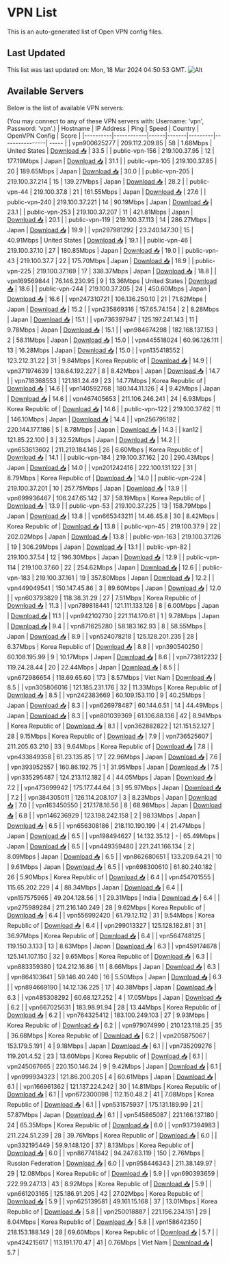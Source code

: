 # VPN List

This is an auto-generated list of Open VPN config files.

## Last Updated

This list was last updated on: Mon, 18 Mar 2024 04:50:53 GMT.
![Alt](https://repobeats.axiom.co/api/embed/186b98318ef1479477931607c1ad7d823f12451f.svg "Repobeats analytics image")

## Available Servers

Below is the list of available VPN servers:

(You may connect to any of these VPN servers with: Username: 'vpn', Password: 'vpn'.)
| Hostname | IP Address | Ping | Speed | Country | OpenVPN Config | Score |
|----------|------------|------|-------|---------|----------------| ----- |
| vpn900625277 | 209.112.209.85 | 58 | 1.68Mbps | United States | [Download 📥](./configs/server_0_US.ovpn) | 33.5 |
| public-vpn-156 | 219.100.37.95 | 12 | 177.19Mbps | Japan | [Download 📥](./configs/server_1_JP.ovpn) | 31.1 |
| public-vpn-105 | 219.100.37.85 | 20 | 189.65Mbps | Japan | [Download 📥](./configs/server_2_JP.ovpn) | 30.0 |
| public-vpn-205 | 219.100.37.214 | 15 | 139.27Mbps | Japan | [Download 📥](./configs/server_3_JP.ovpn) | 28.2 |
| public-vpn-44 | 219.100.37.8 | 21 | 161.55Mbps | Japan | [Download 📥](./configs/server_4_JP.ovpn) | 27.6 |
| public-vpn-240 | 219.100.37.221 | 14 | 90.19Mbps | Japan | [Download 📥](./configs/server_5_JP.ovpn) | 23.1 |
| public-vpn-253 | 219.100.37.207 | 11 | 421.81Mbps | Japan | [Download 📥](./configs/server_6_JP.ovpn) | 20.1 |
| public-vpn-119 | 219.100.37.113 | 14 | 286.27Mbps | Japan | [Download 📥](./configs/server_7_JP.ovpn) | 19.9 |
| vpn297981292 | 23.240.147.30 | 15 | 40.91Mbps | United States | [Download 📥](./configs/server_8_US.ovpn) | 19.1 |
| public-vpn-46 | 219.100.37.10 | 27 | 180.85Mbps | Japan | [Download 📥](./configs/server_9_JP.ovpn) | 19.0 |
| public-vpn-43 | 219.100.37.7 | 22 | 175.70Mbps | Japan | [Download 📥](./configs/server_10_JP.ovpn) | 18.9 |
| public-vpn-225 | 219.100.37.169 | 17 | 338.37Mbps | Japan | [Download 📥](./configs/server_11_JP.ovpn) | 18.8 |
| vpn169569844 | 76.146.230.95 | 9 | 13.36Mbps | United States | [Download 📥](./configs/server_12_US.ovpn) | 18.6 |
| public-vpn-244 | 219.100.37.205 | 24 | 450.60Mbps | Japan | [Download 📥](./configs/server_13_JP.ovpn) | 16.6 |
| vpn247310721 | 106.136.250.10 | 21 | 71.62Mbps | Japan | [Download 📥](./configs/server_14_JP.ovpn) | 15.2 |
| vpn235869316 | 157.65.74.154 | 2 | 8.28Mbps | Japan | [Download 📥](./configs/server_15_JP.ovpn) | 15.1 |
| vpn736397947 | 125.197.241.143 | 11 | 9.78Mbps | Japan | [Download 📥](./configs/server_16_JP.ovpn) | 15.1 |
| vpn984674298 | 182.168.137.153 | 2 | 58.11Mbps | Japan | [Download 📥](./configs/server_17_JP.ovpn) | 15.0 |
| vpn445518024 | 60.96.126.111 | 13 | 16.28Mbps | Japan | [Download 📥](./configs/server_18_JP.ovpn) | 15.0 |
| vpn135418552 | 123.212.31.22 | 31 | 9.84Mbps | Korea Republic of | [Download 📥](./configs/server_19_KR.ovpn) | 14.9 |
| vpn371974639 | 138.64.192.227 | 8 | 8.42Mbps | Japan | [Download 📥](./configs/server_20_JP.ovpn) | 14.7 |
| vpn718368553 | 121.181.24.49 | 23 | 14.77Mbps | Korea Republic of | [Download 📥](./configs/server_21_KR.ovpn) | 14.6 |
| vpn140592768 | 180.144.11.126 | 4 | 9.42Mbps | Japan | [Download 📥](./configs/server_22_JP.ovpn) | 14.6 |
| vpn467405653 | 211.106.246.241 | 24 | 6.93Mbps | Korea Republic of | [Download 📥](./configs/server_23_KR.ovpn) | 14.6 |
| public-vpn-122 | 219.100.37.62 | 11 | 146.10Mbps | Japan | [Download 📥](./configs/server_24_JP.ovpn) | 14.4 |
| vpn256795182 | 220.144.177.186 | 5 | 8.78Mbps | Japan | [Download 📥](./configs/server_25_JP.ovpn) | 14.3 |
| kan12 | 121.85.22.100 | 3 | 32.52Mbps | Japan | [Download 📥](./configs/server_26_JP.ovpn) | 14.2 |
| vpn653613602 | 211.219.184.146 | 26 | 6.60Mbps | Korea Republic of | [Download 📥](./configs/server_27_KR.ovpn) | 14.1 |
| public-vpn-184 | 219.100.37.162 | 20 | 290.43Mbps | Japan | [Download 📥](./configs/server_28_JP.ovpn) | 14.0 |
| vpn201242416 | 222.100.131.122 | 31 | 8.79Mbps | Korea Republic of | [Download 📥](./configs/server_29_KR.ovpn) | 14.0 |
| public-vpn-224 | 219.100.37.201 | 10 | 257.75Mbps | Japan | [Download 📥](./configs/server_30_JP.ovpn) | 13.9 |
| vpn699936467 | 106.247.65.142 | 37 | 58.19Mbps | Korea Republic of | [Download 📥](./configs/server_31_KR.ovpn) | 13.9 |
| public-vpn-53 | 219.100.37.225 | 13 | 158.79Mbps | Japan | [Download 📥](./configs/server_32_JP.ovpn) | 13.8 |
| vpn665343211 | 14.46.45.8 | 30 | 8.42Mbps | Korea Republic of | [Download 📥](./configs/server_33_KR.ovpn) | 13.8 |
| public-vpn-45 | 219.100.37.9 | 22 | 202.02Mbps | Japan | [Download 📥](./configs/server_34_JP.ovpn) | 13.8 |
| public-vpn-163 | 219.100.37.126 | 19 | 306.29Mbps | Japan | [Download 📥](./configs/server_35_JP.ovpn) | 13.1 |
| public-vpn-82 | 219.100.37.54 | 12 | 196.30Mbps | Japan | [Download 📥](./configs/server_36_JP.ovpn) | 12.9 |
| public-vpn-114 | 219.100.37.60 | 22 | 254.62Mbps | Japan | [Download 📥](./configs/server_37_JP.ovpn) | 12.6 |
| public-vpn-183 | 219.100.37.161 | 19 | 357.80Mbps | Japan | [Download 📥](./configs/server_38_JP.ovpn) | 12.2 |
| vpn449049541 | 150.147.45.86 | 3 | 89.60Mbps | Japan | [Download 📥](./configs/server_39_JP.ovpn) | 12.0 |
| vpn603793829 | 118.38.31.29 | 27 | 7.51Mbps | Korea Republic of | [Download 📥](./configs/server_40_KR.ovpn) | 11.3 |
| vpn789818441 | 121.111.133.126 | 8 | 6.00Mbps | Japan | [Download 📥](./configs/server_41_JP.ovpn) | 11.1 |
| vpn942102730 | 221.114.170.61 | 1 | 9.78Mbps | Japan | [Download 📥](./configs/server_42_JP.ovpn) | 9.4 |
| vpn871625280 | 58.183.162.93 | 8 | 58.55Mbps | Japan | [Download 📥](./configs/server_43_JP.ovpn) | 8.9 |
| vpn524078218 | 125.128.201.235 | 28 | 6.37Mbps | Korea Republic of | [Download 📥](./configs/server_44_KR.ovpn) | 8.8 |
| vpn390540250 | 60.108.195.99 | 9 | 10.17Mbps | Japan | [Download 📥](./configs/server_45_JP.ovpn) | 8.6 |
| vpn773812232 | 119.24.28.44 | 20 | 22.44Mbps | Japan | [Download 📥](./configs/server_46_JP.ovpn) | 8.5 |
| vpn672986654 | 118.69.65.60 | 173 | 8.57Mbps | Viet Nam | [Download 📥](./configs/server_47_VN.ovpn) | 8.5 |
| vpn305806016 | 121.185.231.176 | 32 | 11.33Mbps | Korea Republic of | [Download 📥](./configs/server_48_KR.ovpn) | 8.5 |
| vpn242383669 | 60.109.153.110 | 9 | 40.25Mbps | Japan | [Download 📥](./configs/server_49_JP.ovpn) | 8.3 |
| vpn626978487 | 60.144.6.51 | 14 | 44.49Mbps | Japan | [Download 📥](./configs/server_50_JP.ovpn) | 8.3 |
| vpn801039369 | 61.106.88.136 | 42 | 8.94Mbps | Korea Republic of | [Download 📥](./configs/server_51_KR.ovpn) | 8.1 |
| vpn362882822 | 121.151.52.127 | 28 | 9.15Mbps | Korea Republic of | [Download 📥](./configs/server_52_KR.ovpn) | 7.9 |
| vpn736525607 | 211.205.63.210 | 33 | 9.64Mbps | Korea Republic of | [Download 📥](./configs/server_53_KR.ovpn) | 7.8 |
| vpn433849358 | 61.23.135.85 | 17 | 22.96Mbps | Japan | [Download 📥](./configs/server_54_JP.ovpn) | 7.6 |
| vpn393952557 | 160.86.192.75 | 1 | 31.95Mbps | Japan | [Download 📥](./configs/server_55_JP.ovpn) | 7.5 |
| vpn335295487 | 124.213.112.182 | 4 | 44.05Mbps | Japan | [Download 📥](./configs/server_56_JP.ovpn) | 7.2 |
| vpn473699942 | 175.177.44.64 | 3 | 95.97Mbps | Japan | [Download 📥](./configs/server_57_JP.ovpn) | 7.2 |
| vpn384305011 | 126.114.208.107 | 3 | 8.23Mbps | Japan | [Download 📥](./configs/server_58_JP.ovpn) | 7.0 |
| vpn163450550 | 217.178.16.56 | 8 | 68.98Mbps | Japan | [Download 📥](./configs/server_59_JP.ovpn) | 6.8 |
| vpn146236929 | 123.198.242.158 | 2 | 98.13Mbps | Japan | [Download 📥](./configs/server_60_JP.ovpn) | 6.5 |
| vpn656308186 | 218.110.190.199 | 4 | 21.47Mbps | Japan | [Download 📥](./configs/server_61_JP.ovpn) | 6.5 |
| vpn198494627 | 14.132.35.12 | - | 65.49Mbps | Japan | [Download 📥](./configs/server_62_JP.ovpn) | 6.5 |
| vpn449359480 | 221.241.166.134 | 2 | 8.09Mbps | Japan | [Download 📥](./configs/server_63_JP.ovpn) | 6.5 |
| vpn862680651 | 133.209.64.21 | 10 | 9.61Mbps | Japan | [Download 📥](./configs/server_64_JP.ovpn) | 6.5 |
| vpn698300610 | 61.80.240.182 | 26 | 5.90Mbps | Korea Republic of | [Download 📥](./configs/server_65_KR.ovpn) | 6.4 |
| vpn454701555 | 115.65.202.229 | 4 | 88.34Mbps | Japan | [Download 📥](./configs/server_66_JP.ovpn) | 6.4 |
| vpn157575965 | 49.204.128.56 | 1 | 29.31Mbps | India | [Download 📥](./configs/server_67_IN.ovpn) | 6.4 |
| vpn275989284 | 211.216.140.249 | 28 | 9.62Mbps | Korea Republic of | [Download 📥](./configs/server_68_KR.ovpn) | 6.4 |
| vpn556992420 | 61.79.12.112 | 31 | 9.54Mbps | Korea Republic of | [Download 📥](./configs/server_69_KR.ovpn) | 6.4 |
| vpn299013327 | 125.128.182.81 | 31 | 36.97Mbps | Korea Republic of | [Download 📥](./configs/server_70_KR.ovpn) | 6.4 |
| vpn564748125 | 119.150.3.133 | 13 | 8.63Mbps | Japan | [Download 📥](./configs/server_71_JP.ovpn) | 6.3 |
| vpn459174678 | 125.141.107.150 | 32 | 9.65Mbps | Korea Republic of | [Download 📥](./configs/server_72_KR.ovpn) | 6.3 |
| vpn883359380 | 124.212.16.86 | 11 | 8.66Mbps | Japan | [Download 📥](./configs/server_73_JP.ovpn) | 6.3 |
| vpn864103641 | 59.146.40.240 | 16 | 5.50Mbps | Japan | [Download 📥](./configs/server_74_JP.ovpn) | 6.3 |
| vpn894669190 | 14.12.136.225 | 17 | 40.38Mbps | Japan | [Download 📥](./configs/server_75_JP.ovpn) | 6.3 |
| vpn485308292 | 60.68.127.252 | 4 | 17.05Mbps | Japan | [Download 📥](./configs/server_76_JP.ovpn) | 6.2 |
| vpn667025631 | 183.98.91.94 | 28 | 13.44Mbps | Korea Republic of | [Download 📥](./configs/server_77_KR.ovpn) | 6.2 |
| vpn764325412 | 183.100.249.103 | 27 | 9.93Mbps | Korea Republic of | [Download 📥](./configs/server_78_KR.ovpn) | 6.2 |
| vpn979074990 | 210.123.118.25 | 35 | 36.68Mbps | Korea Republic of | [Download 📥](./configs/server_79_KR.ovpn) | 6.2 |
| vpn205875067 | 153.179.5.191 | 4 | 9.18Mbps | Japan | [Download 📥](./configs/server_80_JP.ovpn) | 6.1 |
| vpn735209276 | 119.201.4.52 | 23 | 13.60Mbps | Korea Republic of | [Download 📥](./configs/server_81_KR.ovpn) | 6.1 |
| vpn245067665 | 220.150.146.24 | 9 | 9.42Mbps | Japan | [Download 📥](./configs/server_82_JP.ovpn) | 6.1 |
| vpn999934323 | 121.86.200.205 | 4 | 60.61Mbps | Japan | [Download 📥](./configs/server_83_JP.ovpn) | 6.1 |
| vpn166961362 | 121.137.224.242 | 30 | 14.81Mbps | Korea Republic of | [Download 📥](./configs/server_84_KR.ovpn) | 6.1 |
| vpn672300098 | 112.150.48.2 | 41 | 7.08Mbps | Korea Republic of | [Download 📥](./configs/server_85_KR.ovpn) | 6.1 |
| vpn531575937 | 175.131.189.99 | 21 | 57.87Mbps | Japan | [Download 📥](./configs/server_86_JP.ovpn) | 6.1 |
| vpn545865087 | 221.166.137.180 | 24 | 65.35Mbps | Korea Republic of | [Download 📥](./configs/server_87_KR.ovpn) | 6.0 |
| vpn937394983 | 211.224.51.239 | 28 | 39.76Mbps | Korea Republic of | [Download 📥](./configs/server_88_KR.ovpn) | 6.0 |
| vpn332195449 | 59.9.148.120 | 37 | 8.13Mbps | Korea Republic of | [Download 📥](./configs/server_89_KR.ovpn) | 6.0 |
| vpn867741842 | 94.247.63.119 | 150 | 2.76Mbps | Russian Federation | [Download 📥](./configs/server_90_RU.ovpn) | 6.0 |
| vpn958446343 | 211.38.149.97 | 29 | 12.08Mbps | Korea Republic of | [Download 📥](./configs/server_91_KR.ovpn) | 5.9 |
| vpn690393659 | 222.99.247.13 | 43 | 8.92Mbps | Korea Republic of | [Download 📥](./configs/server_92_KR.ovpn) | 5.9 |
| vpn661203165 | 125.186.91.205 | 42 | 27.02Mbps | Korea Republic of | [Download 📥](./configs/server_93_KR.ovpn) | 5.9 |
| vpn625139581 | 49.161.15.168 | 37 | 13.01Mbps | Korea Republic of | [Download 📥](./configs/server_94_KR.ovpn) | 5.8 |
| vpn250018887 | 221.156.234.151 | 29 | 8.04Mbps | Korea Republic of | [Download 📥](./configs/server_95_KR.ovpn) | 5.8 |
| vpn158642350 | 218.153.188.149 | 28 | 69.60Mbps | Korea Republic of | [Download 📥](./configs/server_96_KR.ovpn) | 5.7 |
| vpn424215617 | 113.191.170.47 | 41 | 0.76Mbps | Viet Nam | [Download 📥](./configs/server_97_VN.ovpn) | 5.7 |
